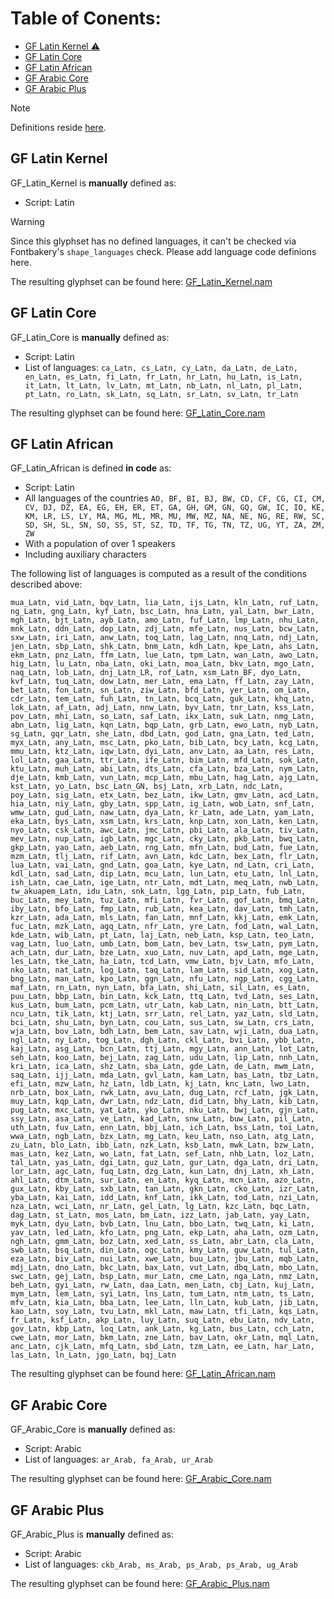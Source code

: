 # Table of Conents:


* [GF Latin Kernel :warning:](#gf-latin-kernel)
* [GF Latin Core](#gf-latin-core)
* [GF Latin African](#gf-latin-african)
* [GF Arabic Core](#gf-arabic-core)
* [GF Arabic Plus](#gf-arabic-plus)

> [!NOTE]  
> Definitions reside [here](/Lib/glyphsets/definitions/__init__.py).



## GF Latin Kernel

GF_Latin_Kernel is **manually** defined as:

* Script: Latin

> [!WARNING]  
> Since this glyphset has no defined languages, it can't be checked via Fontbakery's `shape_languages` check. Please add language code definions here.

The resulting glyphset can be found here: [GF_Latin_Kernel.nam](/Lib/glyphsets/definitions/nam/GF_Latin_Kernel.nam)


## GF Latin Core

GF_Latin_Core is **manually** defined as:

* Script: Latin
* List of languages: `ca_Latn, cs_Latn, cy_Latn, da_Latn, de_Latn, en_Latn, es_Latn, fi_Latn, fr_Latn, hr_Latn, hu_Latn, is_Latn, it_Latn, lt_Latn, lv_Latn, mt_Latn, nb_Latn, nl_Latn, pl_Latn, pt_Latn, ro_Latn, sk_Latn, sq_Latn, sr_Latn, sv_Latn, tr_Latn`

The resulting glyphset can be found here: [GF_Latin_Core.nam](/Lib/glyphsets/definitions/nam/GF_Latin_Core.nam)


## GF Latin African

GF_Latin_African is defined **in code** as:

* Script: Latin
* All languages of the countries `AO, BF, BI, BJ, BW, CD, CF, CG, CI, CM, CV, DJ, DZ, EA, EG, EH, ER, ET, GA, GH, GM, GN, GQ, GW, IC, IO, KE, KM, LR, LS, LY, MA, MG, ML, MR, MU, MW, MZ, NA, NE, NG, RE, RW, SC, SD, SH, SL, SN, SO, SS, ST, SZ, TD, TF, TG, TN, TZ, UG, YT, ZA, ZM, ZW`
* With a population of over 1 speakers
* Including auxiliary characters


The following list of languages is computed as a result of the conditions described above:

`mua_Latn, vid_Latn, bqv_Latn, lia_Latn, ijs_Latn, kln_Latn, ruf_Latn, ng_Latn, gng_Latn, kyf_Latn, bsc_Latn, hna_Latn, yal_Latn, bwr_Latn, mgh_Latn, bjt_Latn, ayb_Latn, amo_Latn, fuf_Latn, lmp_Latn, nhu_Latn, mnk_Latn, ddn_Latn, dop_Latn, zdj_Latn, mfe_Latn, nus_Latn, bcw_Latn, sxw_Latn, iri_Latn, anw_Latn, toq_Latn, lag_Latn, nnq_Latn, ndj_Latn, jen_Latn, sbp_Latn, shk_Latn, bnm_Latn, kdh_Latn, kpe_Latn, ahs_Latn, ekm_Latn, pnz_Latn, ffm_Latn, lue_Latn, tpm_Latn, wan_Latn, awo_Latn, hig_Latn, lu_Latn, nba_Latn, oki_Latn, moa_Latn, bkv_Latn, mgo_Latn, naq_Latn, lob_Latn, dnj_Latn_LR, rof_Latn, xsm_Latn_BF, dyo_Latn, kvf_Latn, tuq_Latn, dow_Latn, mer_Latn, ema_Latn, ff_Latn, zay_Latn, bet_Latn, fon_Latn, sn_Latn, ziw_Latn, bfd_Latn, yer_Latn, om_Latn, cdr_Latn, tem_Latn, fuh_Latn, tn_Latn, bcq_Latn, guk_Latn, khq_Latn, lok_Latn, af_Latn, adj_Latn, nnw_Latn, byv_Latn, tnr_Latn, kss_Latn, pov_Latn, mhi_Latn, so_Latn, saf_Latn, ikx_Latn, suk_Latn, nmg_Latn, abn_Latn, lig_Latn, kqn_Latn, bqp_Latn, grb_Latn, ewo_Latn, nyb_Latn, sg_Latn, gqr_Latn, she_Latn, dbd_Latn, god_Latn, gna_Latn, ted_Latn, myx_Latn, any_Latn, msc_Latn, pko_Latn, bib_Latn, bcy_Latn, kcg_Latn, mmu_Latn, ktz_Latn, iqw_Latn, dyi_Latn, anv_Latn, aa_Latn, res_Latn, lol_Latn, gaa_Latn, ttr_Latn, ife_Latn, bim_Latn, mfd_Latn, sok_Latn, ktu_Latn, muh_Latn, abi_Latn, dts_Latn, cfa_Latn, bza_Latn, nym_Latn, dje_Latn, kmb_Latn, vun_Latn, mcp_Latn, mbu_Latn, hag_Latn, ajg_Latn, kst_Latn, yo_Latn, bsc_Latn_GN, bsj_Latn, xrb_Latn, ndc_Latn, poy_Latn, sig_Latn, etx_Latn, bez_Latn, ikw_Latn, gmv_Latn, acd_Latn, hia_Latn, niy_Latn, gby_Latn, spp_Latn, ig_Latn, wob_Latn, snf_Latn, wmw_Latn, gud_Latn, naw_Latn, dya_Latn, kr_Latn, ade_Latn, yam_Latn, eka_Latn, bys_Latn, xsm_Latn, krs_Latn, knp_Latn, xon_Latn, ken_Latn, nyo_Latn, csk_Latn, awc_Latn, jmc_Latn, pbi_Latn, ala_Latn, tiv_Latn, mev_Latn, nup_Latn, igb_Latn, mgc_Latn, cky_Latn, pkb_Latn, bwq_Latn, gkp_Latn, yao_Latn, aeb_Latn, rng_Latn, mfn_Latn, bud_Latn, fue_Latn, mzm_Latn, tlj_Latn, rif_Latn, avn_Latn, kdc_Latn, bex_Latn, flr_Latn, lua_Latn, vai_Latn, gnd_Latn, goa_Latn, kye_Latn, nd_Latn, cri_Latn, kdl_Latn, sad_Latn, dip_Latn, mcu_Latn, lun_Latn, etu_Latn, lnl_Latn, ish_Latn, cae_Latn, ige_Latn, ntr_Latn, mdt_Latn, meq_Latn, nwb_Latn, tw_akuapem_Latn, idu_Latn, snk_Latn, lgg_Latn, pip_Latn, fub_Latn, buc_Latn, mey_Latn, tuz_Latn, mfi_Latn, fvr_Latn, gof_Latn, bmq_Latn, iby_Latn, bfo_Latn, fmp_Latn, rub_Latn, kea_Latn, dav_Latn, tmh_Latn, kzr_Latn, ada_Latn, mls_Latn, fan_Latn, mnf_Latn, kkj_Latn, emk_Latn, fuc_Latn, mzk_Latn, agq_Latn, nfr_Latn, yre_Latn, fod_Latn, wal_Latn, kde_Latn, wib_Latn, pt_Latn, laj_Latn, neb_Latn, ksp_Latn, teo_Latn, vag_Latn, luo_Latn, umb_Latn, bom_Latn, bev_Latn, tsw_Latn, pym_Latn, ach_Latn, dur_Latn, bze_Latn, xuo_Latn, nuv_Latn, apd_Latn, mge_Latn, les_Latn, tke_Latn, ha_Latn, tcd_Latn, vmw_Latn, bjv_Latn, mfo_Latn, nko_Latn, nat_Latn, log_Latn, taq_Latn, lam_Latn, sid_Latn, xog_Latn, bng_Latn, man_Latn, kpo_Latn, ggn_Latn, nfu_Latn, ngp_Latn, cgg_Latn, maf_Latn, rn_Latn, nyn_Latn, bfa_Latn, shi_Latn, sil_Latn, es_Latn, puu_Latn, bbp_Latn, bin_Latn, kck_Latn, ttq_Latn, tvd_Latn, ses_Latn, kus_Latn, bum_Latn, pcm_Latn, utr_Latn, kab_Latn, nin_Latn, btt_Latn, ncu_Latn, tik_Latn, ktj_Latn, srr_Latn, rel_Latn, yaz_Latn, sld_Latn, bci_Latn, shu_Latn, byn_Latn, cou_Latn, sus_Latn, sw_Latn, crs_Latn, wja_Latn, bov_Latn, bdh_Latn, bem_Latn, sav_Latn, wji_Latn, dua_Latn, ngl_Latn, ny_Latn, tog_Latn, dgh_Latn, ckl_Latn, bvi_Latn, ybb_Latn, kaj_Latn, asg_Latn, bcn_Latn, ttj_Latn, mgy_Latn, ann_Latn, lot_Latn, seh_Latn, koo_Latn, bej_Latn, zag_Latn, udu_Latn, lip_Latn, nnh_Latn, kri_Latn, ica_Latn, shz_Latn, sba_Latn, gde_Latn, de_Latn, mwm_Latn, saq_Latn, ijj_Latn, mda_Latn, gvl_Latn, kam_Latn, bas_Latn, tbz_Latn, efi_Latn, mzw_Latn, hz_Latn, ldb_Latn, kj_Latn, knc_Latn, lwo_Latn, nrb_Latn, box_Latn, rwk_Latn, avu_Latn, dug_Latn, rcf_Latn, jgk_Latn, muy_Latn, kqp_Latn, dwr_Latn, ndz_Latn, did_Latn, bhy_Latn, kib_Latn, pug_Latn, mxc_Latn, yat_Latn, yko_Latn, nku_Latn, bwj_Latn, gjn_Latn, ssy_Latn, asa_Latn, ve_Latn, kad_Latn, snw_Latn, buw_Latn, pil_Latn, uth_Latn, fuv_Latn, enn_Latn, bbj_Latn, ich_Latn, bss_Latn, toi_Latn, wwa_Latn, ngb_Latn, bzx_Latn, mg_Latn, keu_Latn, nso_Latn, atg_Latn, zu_Latn, blo_Latn, ibb_Latn, nzk_Latn, ksb_Latn, mwk_Latn, bzw_Latn, mas_Latn, kez_Latn, wo_Latn, fat_Latn, sef_Latn, nhb_Latn, loz_Latn, tal_Latn, yas_Latn, dgi_Latn, guz_Latn, gur_Latn, dga_Latn, dri_Latn, lor_Latn, agc_Latn, fuq_Latn, dzg_Latn, kun_Latn, dnj_Latn, xh_Latn, ahl_Latn, dtm_Latn, sur_Latn, en_Latn, kyq_Latn, mcn_Latn, azo_Latn, gux_Latn, kby_Latn, sxb_Latn, tan_Latn, gkn_Latn, cko_Latn, izr_Latn, yba_Latn, kai_Latn, idd_Latn, knf_Latn, ikk_Latn, tod_Latn, nzi_Latn, nza_Latn, wci_Latn, nr_Latn, gel_Latn, lg_Latn, kzc_Latn, bqc_Latn, dag_Latn, st_Latn, mos_Latn, bm_Latn, izz_Latn, jab_Latn, yay_Latn, myk_Latn, dyu_Latn, bvb_Latn, lnu_Latn, bbo_Latn, twq_Latn, ki_Latn, yav_Latn, led_Latn, kfo_Latn, png_Latn, ekp_Latn, aha_Latn, ozm_Latn, ngh_Latn, gmm_Latn, boz_Latn, xed_Latn, ss_Latn, abr_Latn, cla_Latn, swb_Latn, bsq_Latn, din_Latn, ogc_Latn, kmy_Latn, guw_Latn, tul_Latn, eza_Latn, biv_Latn, nui_Latn, xwe_Latn, buu_Latn, jbu_Latn, mqb_Latn, mdj_Latn, dno_Latn, bkc_Latn, bax_Latn, vut_Latn, dbq_Latn, mbo_Latn, swc_Latn, gej_Latn, bsp_Latn, mur_Latn, cme_Latn, nga_Latn, nmz_Latn, beh_Latn, gyi_Latn, rw_Latn, daa_Latn, men_Latn, cbj_Latn, kuj_Latn, mym_Latn, lem_Latn, syi_Latn, lns_Latn, tum_Latn, ntm_Latn, ts_Latn, mfv_Latn, kia_Latn, bba_Latn, lee_Latn, lln_Latn, kub_Latn, jib_Latn, kao_Latn, soy_Latn, tvu_Latn, mkl_Latn, maw_Latn, tfi_Latn, kqs_Latn, fr_Latn, ksf_Latn, akp_Latn, luy_Latn, suq_Latn, ebu_Latn, ndv_Latn, gov_Latn, kbp_Latn, loq_Latn, ank_Latn, kg_Latn, bus_Latn, cch_Latn, cwe_Latn, mor_Latn, bkm_Latn, zne_Latn, bav_Latn, okr_Latn, mql_Latn, anc_Latn, cjk_Latn, mfq_Latn, sbd_Latn, tzm_Latn, ee_Latn, har_Latn, las_Latn, ln_Latn, jgo_Latn, bqj_Latn`

The resulting glyphset can be found here: [GF_Latin_African.nam](/Lib/glyphsets/definitions/nam/GF_Latin_African.nam)


## GF Arabic Core

GF_Arabic_Core is **manually** defined as:

* Script: Arabic
* List of languages: `ar_Arab, fa_Arab, ur_Arab`

The resulting glyphset can be found here: [GF_Arabic_Core.nam](/Lib/glyphsets/definitions/nam/GF_Arabic_Core.nam)


## GF Arabic Plus

GF_Arabic_Plus is **manually** defined as:

* Script: Arabic
* List of languages: `ckb_Arab, ms_Arab, ps_Arab, ps_Arab, ug_Arab`

The resulting glyphset can be found here: [GF_Arabic_Plus.nam](/Lib/glyphsets/definitions/nam/GF_Arabic_Plus.nam)

